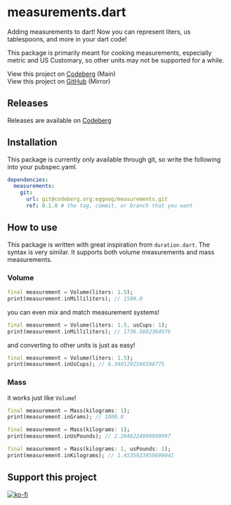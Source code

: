 # measurements.dart

Adding measurements to dart! Now you can represent liters, us tablespoons, and more in your dart code!

This package is primarily meant for cooking measurements, especially metric and US Customary, so other units may not be supported for a while.

View this project on [Codeberg](https://codeberg.org/eggnog/measurements) (Main) <br>
View this project on [GitHub](https://github.com/eggnogdev/measurements) (Mirror)

## Releases

Releases are available on [Codeberg](https://codeberg.org/eggnog/measurements/releases)

## Installation

This package is currently only available through git, so write the following into your pubspec.yaml.

```yaml
dependencies:
  measurements:
    git:
      url: git@codeberg.org:eggnog/measurements.git
      ref: 0.1.0 # the tag, commit, or branch that you want


```

## How to use

This package is written with great inspiration from `duration.dart`. The syntax is very similar. It supports both volume measurements and mass measurements.

### Volume

```dart
final measurement = Volume(liters: 1.5);
print(measurement.inMilliliters); // 1500.0
```

you can even mix and match measurement systems!

```dart
final measurement = Volume(liters: 1.5, usCups: 1);
print(measurement.inMilliliters); // 1736.5882364976
```

and converting to other units is just as easy!

```dart
final measurement = Volume(liters: 1.5);
print(measurement.inUsCups); // 6.3401292566598775
```

### Mass

it works just like `Volume`!

```dart
final measurement = Mass(kilograms: 1);
print(measurement.inGrams); // 1000.0
```

```dart
final measurement = Mass(kilograms: 1);
print(measurement.inUsPounds); // 2.2046224999999997
```

```dart
final measurement = Mass(kilograms: 1, usPounds: 1);
print(measurement.inKilograms); // 1.4535923950699041
```

## Support this project

[![ko-fi](https://ko-fi.com/img/githubbutton_sm.svg)](https://ko-fi.com/P5P5GQJKV)
